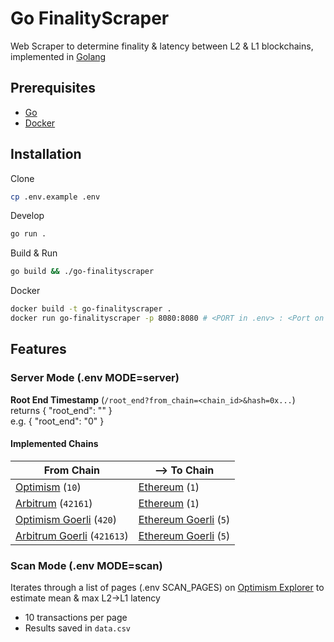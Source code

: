 # Go FinalityScraper

Web Scraper to determine finality & latency between L2 & L1 blockchains, implemented in [Golang][Go]

## Prerequisites

- [Go][Go]
- [Docker][Docker]

## Installation

Clone

```sh
cp .env.example .env
```

Develop

```sh
go run .
```

Build & Run

```sh
go build && ./go-finalityscraper
```

Docker

```sh
docker build -t go-finalityscraper .
docker run go-finalityscraper -p 8080:8080 # <PORT in .env> : <Port on host>
```

## Features

### Server Mode (.env MODE=server)

**Root End Timestamp** (`/root_end?from_chain=<chain_id>&hash=0x...`)\
returns { "root_end": "<unix timestamp>" }\
e.g. { "root_end": "0" }

#### Implemented Chains

| From Chain                                    | --> To Chain                              |
|-----------------------------------------------|-------------------------------------------|
| [Optimism][Optimism] (`10`)                   | [Ethereum][Ethereum] (`1`)                |
| [Arbitrum][Arbitrum] (`42161`)                | [Ethereum][Ethereum] (`1`)                |
| [Optimism Goerli][Optimism Goerli] (`420`)    | [Ethereum Goerli][Ethereum Goerli]  (`5`) |
| [Arbitrum Goerli][Arbitrum Goerli] (`421613`) | [Ethereum Goerli][Ethereum Goerli]  (`5`) |

### Scan Mode (.env MODE=scan)

Iterates through a list of pages (.env SCAN_PAGES) on [Optimism Explorer][Optimism] to estimate mean & max L2->L1 latency

- 10 transactions per page
- Results saved in `data.csv`

[Go]: <https://golang.org/doc/install>
[Docker]: <https://www.docker.com>

[Ethereum]: <https://etherscan.io>
[Ethereum Goerli]: <https://goerli.etherscan.io>
[Arbitrum]: <https://arbiscan.io>
[Arbitrum Goerli]: <https://goerli.arbiscan.io>
[Optimism]: <https://optimistic.etherscan.io>
[Optimism Goerli]: <https://goerli-optimism.etherscan.io>

